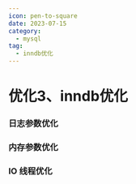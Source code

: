 ```yaml
---
icon: pen-to-square
date: 2023-07-15
category:
  - mysql
tag:
  - inndb优化
---
```

# 优化3、inndb优化


### 日志参数优化

### 内存参数优化

### IO 线程优化
